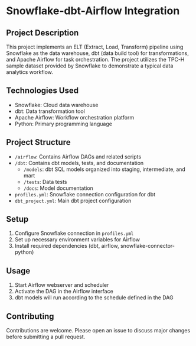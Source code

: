# Snowflake-dbt-Airflow Integration

## Project Description
This project implements an ELT (Extract, Load, Transform) pipeline using Snowflake as the data warehouse, dbt (data build tool) for transformations, and Apache Airflow for task orchestration. The project utilizes the TPC-H sample dataset provided by Snowflake to demonstrate a typical data analytics workflow.

## Technologies Used
- Snowflake: Cloud data warehouse
- dbt: Data transformation tool
- Apache Airflow: Workflow orchestration platform
- Python: Primary programming language

## Project Structure
- `/airflow`: Contains Airflow DAGs and related scripts
- `/dbt`: Contains dbt models, tests, and documentation
  - `/models`: dbt SQL models organized into staging, intermediate, and mart
  - `/tests`: Data tests
  - `/docs`: Model documentation
- `profiles.yml`: Snowflake connection configuration for dbt
- `dbt_project.yml`: Main dbt project configuration

## Setup
1. Configure Snowflake connection in `profiles.yml`
2. Set up necessary environment variables for Airflow
3. Install required dependencies (dbt, airflow, snowflake-connector-python)

## Usage
1. Start Airflow webserver and scheduler
2. Activate the DAG in the Airflow interface
3. dbt models will run according to the schedule defined in the DAG

## Contributing
Contributions are welcome. Please open an issue to discuss major changes before submitting a pull request.